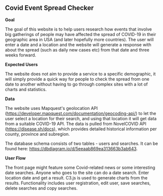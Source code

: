 ## Covid Event Spread Checker

**Goal**

The goal of this website is to help users research how events that involve big gatherings of people may have affected the spread of COVID-19 in their geographic area in USA (and later hopefully more countries). The user will enter a date and a location and the website will generate a response with about the spread (such as daily new cases etc) from that date and three weeks forward. 

**Expected Users**

The website does not aim to provide a service to a specific demographic, it will simply provide a quick way for people to check the spread from one date to another without having to go through complex sites with a lot of charts and statistics. 


**Data**

The website uses Mapquest's geolocation API (https://developer.mapquest.com/documentation/geocoding-api/) to let the user select a location for their search, and using that location it will get data from a suitable COVID-19 API. The data is pulled from NovelCOVID API (https://disease.sh/docs), which provides detailed historical information per county, province and subregion. 

The database schema consists of two tables - users and searches. It can be found here: https://dbdiagram.io/d/5eeaab869ea313663b3ab643.


**User Flow**

The front page might feature some Covid-related news or some interesting date searches. Anyone who goes to the site can do a date search. Enter location date and get a result. C3.js is used to generate charts from the results. Functionality includes user registration, edit user, save searches, delete searches and copy searches. 
